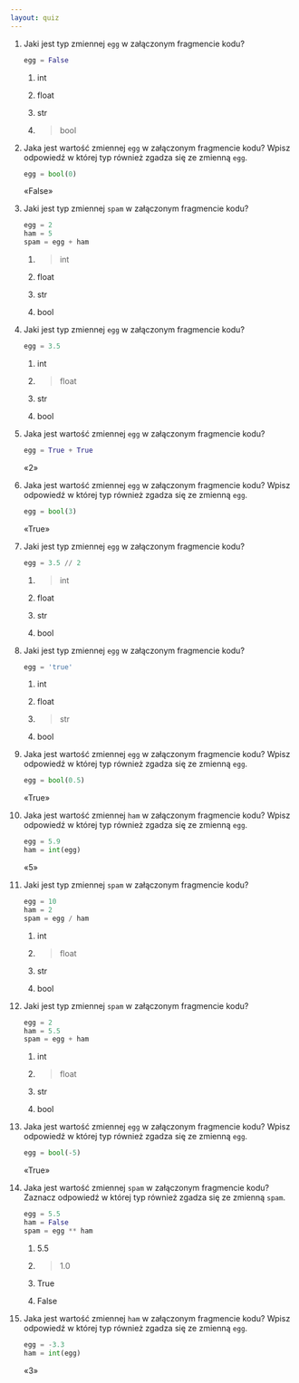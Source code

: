 ```yaml
---
layout: quiz
---
```


1. Jaki jest typ zmiennej `egg`  w załączonym fragmencie kodu?

   ```python
   egg = False
   ```

   1. int

   2. float

   3. str

   4. > bool

2. Jaka jest wartość zmiennej `egg` w załączonym fragmencie kodu?  Wpisz odpowiedź w której typ również zgadza się ze zmienną `egg`.

   ```python
   egg = bool(0)
   ```

   «False»

3. Jaki jest typ zmiennej `spam`  w załączonym fragmencie kodu?

   ```python
   egg = 2
   ham = 5
   spam = egg + ham
   ```

   1. > int

   2. float

   3. str

   4. bool

4. Jaki jest typ zmiennej `egg`  w załączonym fragmencie kodu?

   ```python
   egg = 3.5
   ```

   1. int

   2. > float

   3. str

   4. bool

5. Jaka jest wartość zmiennej `egg` w załączonym fragmencie kodu?

   ```python
   egg = True + True
   ```

   «2»

6. Jaka jest wartość zmiennej `egg` w załączonym fragmencie kodu?  Wpisz odpowiedź w której typ również zgadza się ze zmienną `egg`.

   ```python
   egg = bool(3)
   ```

   «True»

7. Jaki jest typ zmiennej `egg`  w załączonym fragmencie kodu?

   ```python
   egg = 3.5 // 2
   ```

   1. > int

   2. float

   3. str

   4. bool

8. Jaki jest typ zmiennej `egg`  w załączonym fragmencie kodu?

   ```python
   egg = 'true'
   ```

   1. int

   2. float

   3. > str

   4. bool

9. Jaka jest wartość zmiennej `egg` w załączonym fragmencie kodu?  Wpisz odpowiedź w której typ również zgadza się ze zmienną `egg`.

   ```python
   egg = bool(0.5)
   ```

   «True»

10. Jaka jest wartość zmiennej `ham` w załączonym fragmencie kodu?  Wpisz odpowiedź w której typ również zgadza się ze zmienną `egg`.

    ```python
    egg = 5.9
    ham = int(egg)
    ```

    «5»

11. Jaki jest typ zmiennej `spam`  w załączonym fragmencie kodu?

    ```python
    egg = 10
    ham = 2
    spam = egg / ham
    ```

    1. int

    2. > float

    3. str

    4. bool

12. Jaki jest typ zmiennej `spam`  w załączonym fragmencie kodu?

    ```python
    egg = 2
    ham = 5.5
    spam = egg + ham
    ```

    1. int

    2. > float

    3. str

    4. bool

13. Jaka jest wartość zmiennej `egg` w załączonym fragmencie kodu?  Wpisz odpowiedź w której typ również zgadza się ze zmienną `egg`.

    ```python
    egg = bool(-5)
    ```

    «True»

14. Jaka jest wartość zmiennej `spam` w załączonym fragmencie kodu? Zaznacz odpowiedź w której typ również zgadza się ze zmienną `spam`.

    ```python
    egg = 5.5
    ham = False
    spam = egg ** ham
    ```

    1. 5.5

    2. > 1.0

    3. True

    4. False

15. Jaka jest wartość zmiennej `ham` w załączonym fragmencie kodu?  Wpisz odpowiedź w której typ również zgadza się ze zmienną `egg`.

    ```python
    egg = -3.3
    ham = int(egg)
    ```

    «3»



